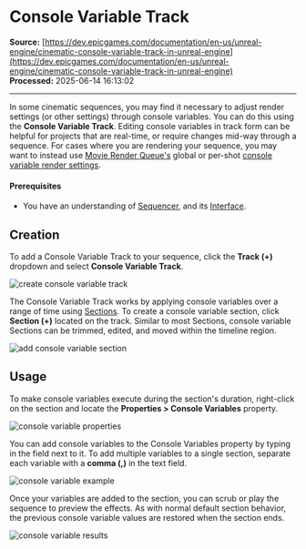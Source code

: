 # Console Variable Track

**Source:** [https://dev.epicgames.com/documentation/en-us/unreal-engine/cinematic-console-variable-track-in-unreal-engine](https://dev.epicgames.com/documentation/en-us/unreal-engine/cinematic-console-variable-track-in-unreal-engine)  
**Processed:** 2025-06-14 16:13:02

---

In some cinematic sequences, you may find it necessary to adjust render settings (or other settings) through console variables. You can do this using the **Console Variable Track**. Editing console variables in track form can be helpful for projects that are real-time, or require changes mid-way through a sequence. For cases where you are rendering your sequence, you may want to instead use [Movie Render Queue's](/documentation/404) global or per-shot [console variable render settings](/documentation/en-us/unreal-engine/cinematic-rendering-image-quality-settings-in-unreal-engine#consolevariables).

#### Prerequisites

-   You have an understanding of [Sequencer](/documentation/en-us/unreal-engine/how-to-make-movies-in-unreal-engine), and its [Interface](/documentation/en-us/unreal-engine/sequencer-cinematic-editor-unreal-engine).

## Creation

To add a Console Variable Track to your sequence, click the **Track (+)** dropdown and select **Console Variable Track**.

![create console variable track](https://d1iv7db44yhgxn.cloudfront.net/documentation/images/2cddfc77-0048-4f4d-b9ca-0bbb4cdaf504/create1.png)

The Console Variable Track works by applying console variables over a range of time using [Sections](/documentation/en-us/unreal-engine/creating-animation-keyframes-in-unreal-engine#sections). To create a console variable section, click **Section (+)** located on the track. Similar to most Sections, console variable Sections can be trimmed, edited, and moved within the timeline region.

![add console variable section](https://d1iv7db44yhgxn.cloudfront.net/documentation/images/cad30a56-f4a4-433c-8fdd-cbc7e97999f0/create2.png)

## Usage

To make console variables execute during the section's duration, right-click on the section and locate the **Properties > Console Variables** property.

![console variable properties](https://d1iv7db44yhgxn.cloudfront.net/documentation/images/cbfead58-61ad-42ad-845f-3405d2f01bff/usage1.png)

You can add console variables to the Console Variables property by typing in the field next to it. To add multiple variables to a single section, separate each variable with a **comma (,)** in the text field.

![console variable example](https://d1iv7db44yhgxn.cloudfront.net/documentation/images/5974a699-f86b-428c-af6b-53e9e499b6cd/usage2.png)

Once your variables are added to the section, you can scrub or play the sequence to preview the effects. As with normal default section behavior, the previous console variable values are restored when the section ends.

![console variable results](https://d1iv7db44yhgxn.cloudfront.net/documentation/images/d5e229b4-8701-454e-be85-1cf930c423f6/usage3.gif)